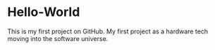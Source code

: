 # Hello-World
This is my first project on GitHub. My first project as a hardware tech moving into the software universe.
